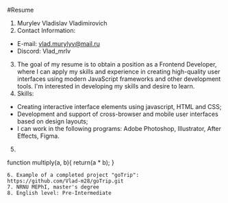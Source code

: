 #Resume
1. Murylev Vladislav Vladimirovich
2. Contact Information:
* E-mail: vlad.murylyv@mail.ru
* Discord: Vlad_mrlv
3. The goal of my resume is to obtain a position as a Frontend Developer, where I can apply my skills and experience in creating high-quality user interfaces using modern JavaScript frameworks and other development tools. I'm interested in developing my skills and desire to learn.
4. Skills:
* Creating interactive interface elements using javascript, HTML and CSS;
* Development and support of cross-browser and mobile user interfaces based on design layouts;
* I can work in the following programs: Adobe Photoshop, Illustrator, After Effects, Figma.
5. ```javascript
function multiply(a, b){
  return(a * b);
}
```
6. Example of a completed project "goTrip":
https://github.com/Vlad-m28/goTrip.git
7. NRNU MEPhI, master's degree
8. English level: Pre-Intermediate